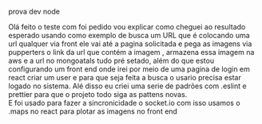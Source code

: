 prova dev node


Olá feito o teste com foi pedido vou explicar como cheguei ao resultado esperado usando como exemplo de busca um URL que é colocando uma url qualquer via front ele vai até a pagina 
solicitada e pega as imagens via pupperters o link da url que contém a imagem , armazena essa imagem na aws e a url no mongoatals tudo pré setado, além do que estou configurando 
um front end onde irei por meio de uma pagina de login em react criar um user e para que seja feita a busca o usario precisa estar logado no sistema. 
Alé disso eu criei uma serie de padrões com .eslint e prettier para que o projeto todo siga as pattens novas. \
E foi usado para fazer a sincronicidade o socket.io com isso usamos o .maps no react para plotar as imagens no front end
